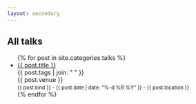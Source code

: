 ```yaml
---
layout: secondary
---
```


## All talks

<ul class="fa-ul talk-list">
{% for post in site.categories.talks %}
	<li>
		<span class="fa-li"><i class="fas fa-calendar-alt"></i></span>
		<a href="{{ post.url }}">{{ post.title }}</a><br/>
		<topic>{{ post.tags | join: "</topic> <topic>" }}</topic><br/>
		<venue>{{ post.venue }}</venue><br/>
		<small>{{ post.kind }} - {{ post.date | date: "%-d %B %Y" }} - {{ post.location }}</small><br/>
	</li>
{% endfor %}
</ul>
